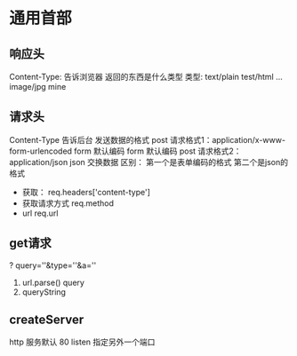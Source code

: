 # 通用首部
## 响应头
Content-Type: 告诉浏览器 返回的东西是什么类型
类型: text/plain test/html ... image/jpg mine

## 请求头
Content-Type 告诉后台 发送数据的格式
post 请求格式1：application/x-www-form-urlencoded form 默认编码
form 默认编码
post 请求格式2：application/json json 交换数据
区别：
第一个是表单编码的格式
第二个是json的格式
- 获取：
    req.headers['content-type']
- 获取请求方式
    req.method
- url
    req.url

## get请求
? query=''&type=''&a=''
1. url.parse() query
2. queryString

## createServer
http 服务默认 80 listen 指定另外一个端口